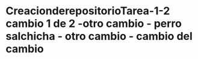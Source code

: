 # CreacionderepositorioTarea-1-2 cambio 1 de 2 -otro cambio - perro salchicha - otro cambio - cambio del cambio

